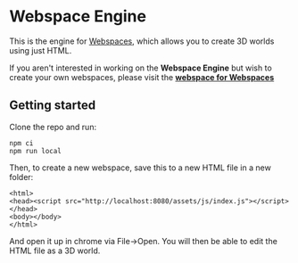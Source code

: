 # Webspace Engine

This is the engine for [Webspaces](https://webspaces.space), which allows you to create 3D worlds using just HTML.

If you aren't interested in working on the **Webspace Engine** but wish to create your own webspaces, please visit the [**webspace for Webspaces**](https://webspaces.space)

## Getting started

Clone the repo and run:

```
npm ci
npm run local
```

Then, to create a new webspace, save this to a new HTML file in a new folder:
```
<html>
<head><script src="http://localhost:8080/assets/js/index.js"></script></head>
<body></body>
</html>
```

And open it up in chrome via File->Open. You will then be able to edit the HTML file as a 3D world.
